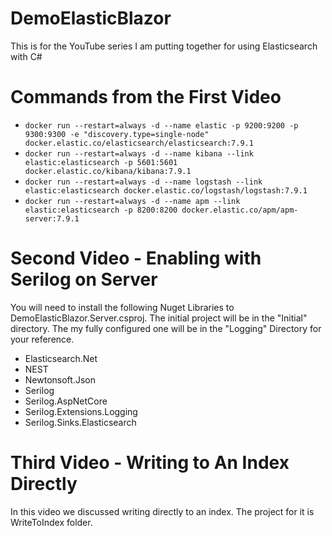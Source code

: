 # DemoElasticBlazor
This is for the YouTube series I am putting together for using Elasticsearch with C#

# Commands from the First Video

- `docker run --restart=always -d --name elastic -p 9200:9200 -p 9300:9300 -e "discovery.type=single-node" docker.elastic.co/elasticsearch/elasticsearch:7.9.1`
- `docker run --restart=always -d --name kibana --link elastic:elasticsearch -p 5601:5601 docker.elastic.co/kibana/kibana:7.9.1`
- `docker run --restart=always -d --name logstash --link elastic:elasticsearch docker.elastic.co/logstash/logstash:7.9.1`
- `docker run --restart=always -d --name apm --link elastic:elasticsearch -p 8200:8200 docker.elastic.co/apm/apm-server:7.9.1`

# Second Video - Enabling with Serilog on Server

You will need to install the following Nuget Libraries to DemoElasticBlazor.Server.csproj.  The initial project will be in the "Initial" directory.  The my fully configured one will be in the "Logging" Directory for your reference.

- Elasticsearch.Net
- NEST
- Newtonsoft.Json
- Serilog
- Serilog.AspNetCore
- Serilog.Extensions.Logging
- Serilog.Sinks.Elasticsearch

# Third Video - Writing to An Index Directly

In this video we discussed writing directly to an index.  The project for it is WriteToIndex folder.